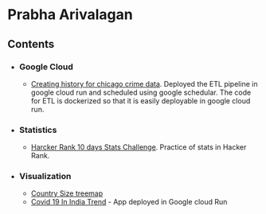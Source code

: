 # Prabha Arivalagan

## Contents

* ### Google Cloud
  * [Creating history for chicago crime data](https://github.com/prabha-git/chicago_crime/). Deployed the ETL pipeline in google cloud run and scheduled using google schedular. The code for ETL is dockerized so that it is easily deployable in google cloud run.

* ### Statistics
  * [Harcker Rank 10 days Stats Challenge](https://github.com/prabha-git/hackerrank_10daysofstats). Practice of stats in Hacker Rank.

* ### Visualization
  * [Country Size treemap](https://github.com/prabha-git/visualization/blob/main/Country-Size.md)
  * [Covid 19 In India Trend](https://covid19-india-5aqq6n7qkq-uc.a.run.app) - App deployed in Google cloud Run

<!--
**prabha-git/prabha-git** is a ✨ _special_ ✨ repository because its `README.md` (this file) appears on your GitHub profile.

Here are some ideas to get you started:

- 🔭 I’m currently working on ...
- 🌱 I’m currently learning ...
- 👯 I’m looking to collaborate on ...
- 🤔 I’m looking for help with ...
- 💬 Ask me about ...
- 📫 How to reach me: ...
- 😄 Pronouns: ...
- ⚡ Fun fact: ...
-->
